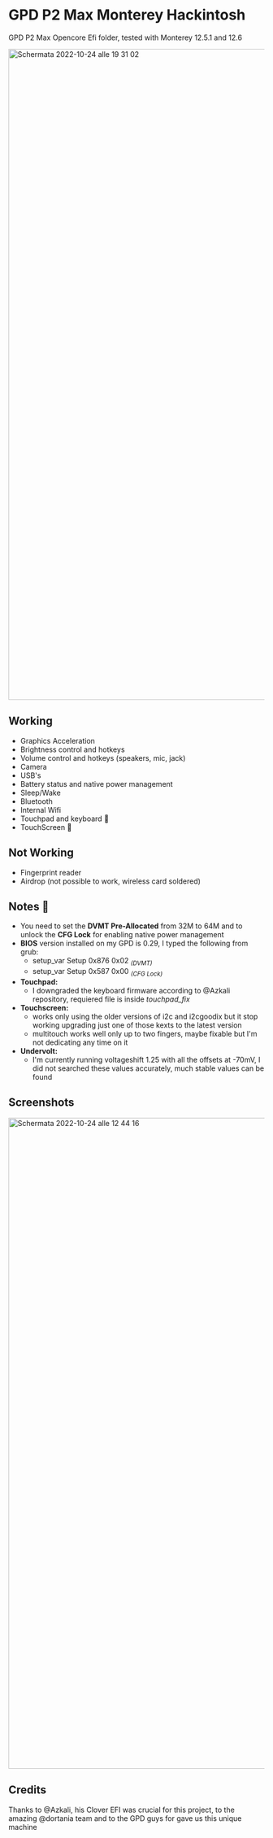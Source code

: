 # GPD P2 Max Monterey Hackintosh
GPD P2 Max Opencore Efi folder, tested with Monterey 12.5.1 and 12.6

<img width="1280" alt="Schermata 2022-10-24 alle 19 31 02" src="https://user-images.githubusercontent.com/106203008/197646313-9f3db39d-f832-4e36-bccb-42875691a851.png">

## Working
- Graphics Acceleration
- Brightness control and hotkeys
- Volume control and hotkeys (speakers, mic, jack)
- Camera
- USB's
- Battery status and native power management
- Sleep/Wake
- Bluetooth
- Internal Wifi
- Touchpad and keyboard :small_orange_diamond:
- TouchScreen :small_orange_diamond:

## Not Working
- Fingerprint reader
- Airdrop (not possible to work, wireless card soldered)

## Notes :small_orange_diamond:
- You need to set the **DVMT Pre-Allocated** from 32M to 64M and to unlock the **CFG Lock** for enabling native power management 
- **BIOS** version installed on my GPD is 0.29, I typed the following from grub:
  - setup_var Setup 0x876 0x02 <sub>*(DVMT)*</sub>
  - setup_var Setup 0x587 0x00 <sub>*(CFG Lock)</sub>*
- **Touchpad:**
  - I downgraded the keyboard firmware according to @Azkali repository, requiered file is inside *touchpad_fix*
- **Touchscreen:**
  - works only using the older versions of i2c and i2cgoodix but it stop working upgrading just one of those kexts to the latest version
  - multitouch works well only up to two fingers, maybe fixable but I'm not dedicating any time on it
- **Undervolt:**
  - I'm currently running voltageshift 1.25 with all the offsets at -70mV, I did not searched these values accurately, much stable values can be found

## Screenshots
<img width="1280" alt="Schermata 2022-10-24 alle 12 44 16" src="https://user-images.githubusercontent.com/106203008/197648199-6c11d572-74a5-4e25-bcd9-e00c4007d8b6.png">
 
## Credits
Thanks to @Azkali, his Clover EFI was crucial for this project, to the amazing @dortania team and to the GPD guys for gave us this unique machine 
